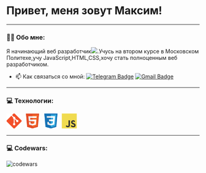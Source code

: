 # Привет, меня зовут Максим!

---

### :man_technologist: Обо мне:

Я начинающий веб разработчик<img src="https://media.giphy.com/media/WUlplcMpOCEmTGBtBW/giphy.gif" width="30px">.Учусь на втором курсе в Московском Политехе,учу JavaScript,HTML,CSS,хочу стать полноценным веб разработчиком.



- :mailbox: Как связаться со мной: [![Telegram Badge](https://img.shields.io/badge/-Creyache-blue?style=flat&logo=Telegram&logoColor=white)](https://t.me/creyache) [![Gmail Badge](https://img.shields.io/badge/-Gmail-red?style=flat&logo=Gmail&logoColor=white)](mailto:maksimctrey@gmail.com)

---




### 💻 Технологии:

<div>
  <img src="https://github.com/devicons/devicon/blob/master/icons/git/git-original.svg" title="git" alt="git" width="40" height="40"/>&nbsp
  <img src="https://github.com/devicons/devicon/blob/master/icons/html5/html5-original.svg" title="html5" alt="html5" width="40" height="40"/>&nbsp
  <img src="https://github.com/devicons/devicon/blob/master/icons/css3/css3-original.svg" title="css" alt="css" width="40" height="40"/>&nbsp
  <img src="https://github.com/devicons/devicon/blob/master/icons/javascript/javascript-original.svg" title="javascript" alt="javascript" width="40" height="40"/>&nbsp
  

  <!-- <img src="https://github.com/devicons/devicon/blob/master/icons/redux/redux-original.svg" title="redux" alt="redux" width="40" height="40"/>&nbsp; -->
</div>

---






### 💻 Codewars:

![codewars](https://www.codewars.com/users/MaksimCREY/badges/large)

